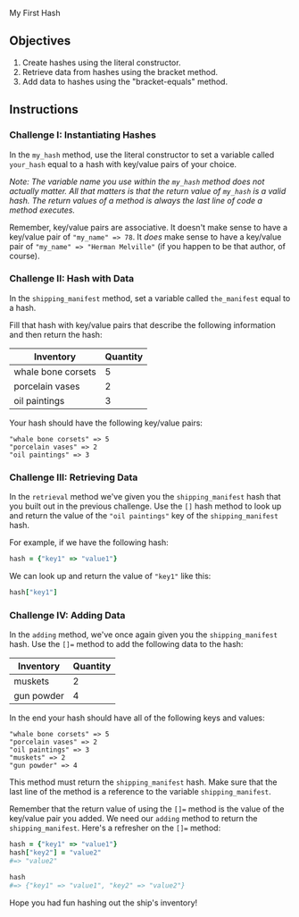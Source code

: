   My First Hash

## Objectives

1. Create hashes using the literal constructor.
2. Retrieve data from hashes using the bracket method.
3. Add data to hashes using the "bracket-equals" method.

## Instructions 

### Challenge I: Instantiating Hashes

In the `my_hash` method, use the literal constructor to set a variable called `your_hash` equal to a hash with key/value pairs of your choice. 

_Note: The variable name you use within the `my_hash` method does not actually matter. All that matters is that the return value of `my_hash` is a valid hash. The return values of a method is always the last line of code a method executes._

Remember, key/value pairs are associative. It doesn't make sense to have a key/value pair of `"my_name" => 78`. It *does* make sense to have a key/value pair of `"my_name" => "Herman Melville"` (if you happen to be that author, of course). 

### Challenge II: Hash with Data

In the `shipping_manifest` method, set a variable called `the_manifest` equal to a hash.

Fill that hash with key/value pairs that describe the following information and then return the hash: 

Inventory | Quantity
------------ | -------------
whale bone corsets | 5
porcelain vases | 2
oil paintings | 3

Your hash should have the following key/value pairs:

```
"whale bone corsets" => 5
"porcelain vases" => 2
"oil paintings" => 3
```

### Challenge III: Retrieving Data 

In the `retrieval` method we've given you the `shipping_manifest` hash that you built out in the previous challenge. Use the `[]` hash method to look up and return the value of the `"oil paintings"` key of the `shipping_manifest` hash.
 
For example, if we have the following hash: 

```ruby
hash = {"key1" => "value1"}
```

We can look up and return the value of `"key1"` like this: 

```ruby
hash["key1"]
```

### Challenge IV: Adding Data

In the `adding` method, we've once again given you the `shipping_manifest` hash. Use the `[]=` method to add the following data to the hash:

Inventory | Quantity
------------ | -------------
muskets | 2
gun powder | 4

In the end your hash should have all of the following keys and values:

```
"whale bone corsets" => 5
"porcelain vases" => 2
"oil paintings" => 3
"muskets" => 2
"gun powder" => 4
```

This method must return the `shipping_manifest` hash. Make sure that the last line of the method is a reference to the variable `shipping_manifest`.

Remember that the return value of using the `[]=` method is the value of the key/value pair you added. We need our `adding` method to return the `shipping_manifest`. Here's a refresher on the `[]=` method: 

```ruby 
hash = {"key1" => "value1"}
hash["key2"] = "value2"
#=> "value2"

hash
#=> {"key1" => "value1", "key2" => "value2"}
```

Hope you had fun hashing out the ship's inventory!
